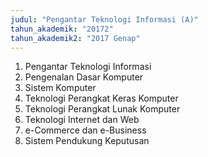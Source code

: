 ```yaml
---
judul: "Pengantar Teknologi Informasi (A)"
tahun_akademik: "20172"
tahun_akademik2: "2017 Genap"
---
```


1. Pengantar Teknologi Informasi
2. Pengenalan Dasar Komputer
3. Sistem Komputer
4. Teknologi Perangkat Keras Komputer
5. Teknologi Perangkat Lunak Komputer
6. Teknologi Internet dan Web
7. e-Commerce dan e-Business
8. Sistem Pendukung Keputusan